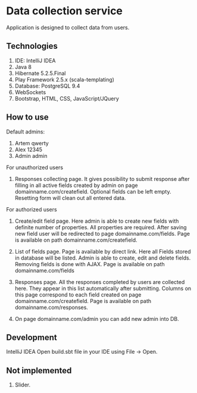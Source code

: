 # Data collection service
Application is designed to collect data from users.

## Technologies ##
1. IDE: IntelliJ IDEA 
2. Java 8
3. Hibernate 5.2.5.Final
4. Play Framework 2.5.x (scala-templating) 
5. Database: PostgreSQL 9.4
6. WebSockets
7. Bootstrap, HTML, CSS, JavaScript/JQuery 

## How to use ##
Default admins:
 1. Artem   qwerty
 2. Alex    12345
 3. Admin   admin

For unauthorized users
1. Responses collecting page. It gives possibility to submit response after filling in all active fields created by admin on page domainname.com/createfield. Optional fields can be left empty. Resetting form will clean out all entered data.

For authorized users

1. Create/edit field page. Here admin is able to create new fields with definite number of properties. All properties are required. After saving new field user will be redirected to page domainname.com/fields. Page is available on path domainname.com/createfield.

2. List of fields page. Page is available by direct link. Here all Fields stored in database will be listed. Admin is able to create, edit and delete fields. Removing fields is done with AJAX. Page is available on path domainname.com/fields

3. Responses page. All the responses completed by users are collected here. They appear in this list automatically after submitting. Columns on this page correspond to each field created on page domainname.com/createfield. Page is available on path domainname.com/responses.

4. On page domainname.com/admin you can add new admin into DB.

## Development ##
IntelliJ IDEA
Open build.sbt file in your IDE using File -> Open.

## Not implemented ##
1. Slider.


